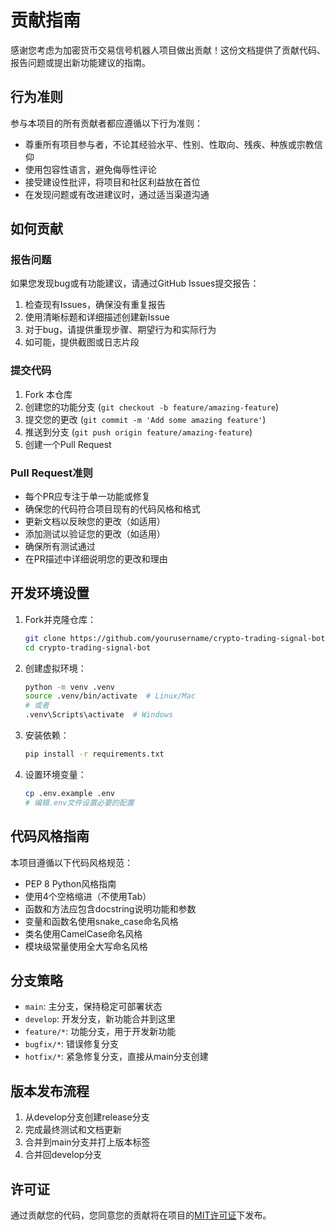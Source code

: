 # 贡献指南

感谢您考虑为加密货币交易信号机器人项目做出贡献！这份文档提供了贡献代码、报告问题或提出新功能建议的指南。

## 行为准则

参与本项目的所有贡献者都应遵循以下行为准则：

- 尊重所有项目参与者，不论其经验水平、性别、性取向、残疾、种族或宗教信仰
- 使用包容性语言，避免侮辱性评论
- 接受建设性批评，将项目和社区利益放在首位
- 在发现问题或有改进建议时，通过适当渠道沟通

## 如何贡献

### 报告问题

如果您发现bug或有功能建议，请通过GitHub Issues提交报告：

1. 检查现有Issues，确保没有重复报告
2. 使用清晰标题和详细描述创建新Issue
3. 对于bug，请提供重现步骤、期望行为和实际行为
4. 如可能，提供截图或日志片段

### 提交代码

1. Fork 本仓库
2. 创建您的功能分支 (`git checkout -b feature/amazing-feature`)
3. 提交您的更改 (`git commit -m 'Add some amazing feature'`)
4. 推送到分支 (`git push origin feature/amazing-feature`)
5. 创建一个Pull Request

### Pull Request准则

- 每个PR应专注于单一功能或修复
- 确保您的代码符合项目现有的代码风格和格式
- 更新文档以反映您的更改（如适用）
- 添加测试以验证您的更改（如适用）
- 确保所有测试通过
- 在PR描述中详细说明您的更改和理由

## 开发环境设置

1. Fork并克隆仓库：
   ```bash
   git clone https://github.com/yourusername/crypto-trading-signal-bot.git
   cd crypto-trading-signal-bot
   ```

2. 创建虚拟环境：
   ```bash
   python -m venv .venv
   source .venv/bin/activate  # Linux/Mac
   # 或者
   .venv\Scripts\activate  # Windows
   ```

3. 安装依赖：
   ```bash
   pip install -r requirements.txt
   ```

4. 设置环境变量：
   ```bash
   cp .env.example .env
   # 编辑.env文件设置必要的配置
   ```

## 代码风格指南

本项目遵循以下代码风格规范：

- PEP 8 Python风格指南
- 使用4个空格缩进（不使用Tab）
- 函数和方法应包含docstring说明功能和参数
- 变量和函数名使用snake_case命名风格
- 类名使用CamelCase命名风格
- 模块级常量使用全大写命名风格

## 分支策略

- `main`: 主分支，保持稳定可部署状态
- `develop`: 开发分支，新功能合并到这里
- `feature/*`: 功能分支，用于开发新功能
- `bugfix/*`: 错误修复分支
- `hotfix/*`: 紧急修复分支，直接从main分支创建

## 版本发布流程

1. 从develop分支创建release分支
2. 完成最终测试和文档更新
3. 合并到main分支并打上版本标签
4. 合并回develop分支

## 许可证

通过贡献您的代码，您同意您的贡献将在项目的[MIT许可证](LICENSE)下发布。 